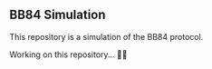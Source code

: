 ## BB84 Simulation 

This repository is a simulation of the BB84 protocol.

Working on this repository... :man_technologist:
